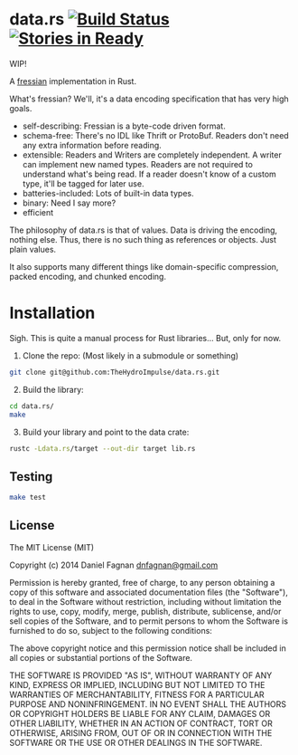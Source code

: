 # data.rs [![Build Status](https://travis-ci.org/TheHydroImpulse/data.rs.svg?branch=master)](https://travis-ci.org/TheHydroImpulse/data.rs) [![Stories in Ready](https://badge.waffle.io/thehydroimpulse/data.rs.png?label=ready&title=Ready)](https://waffle.io/thehydroimpulse/data.rs) 
WIP!

A [fressian](https://github.com/Datomic/fressian) implementation in Rust.

What's fressian? We'll, it's a data encoding specification that has very high goals.

* self-describing: Fressian is a byte-code driven format.
* schema-free: There's no IDL like Thrift or ProtoBuf. Readers don't need any extra 
               information before reading.
* extensible: Readers and Writers are completely independent. A writer can implement new named
              types. Readers are not required to understand what's being read. If a reader
              doesn't know of a custom type, it'll be tagged for later use.
* batteries-included: Lots of built-in data types.
* binary: Need I say more?
* efficient

The philosophy of data.rs is that of values. Data is driving the encoding, nothing else. Thus,
there is no such thing as references or objects. Just plain values.

It also supports many different things like domain-specific compression, packed encoding, and
chunked encoding.

# Installation

Sigh. This is quite a manual process for Rust libraries... But, only for now.

1. Clone the repo: (Most likely in a submodule or something)

```bash
git clone git@github.com:TheHydroImpulse/data.rs.git
```

2. Build the library:

```bash
cd data.rs/
make
```

3. Build your library and point to the data crate:

```bash
rustc -Ldata.rs/target --out-dir target lib.rs
```

## Testing

```bash
make test
```

## License

The MIT License (MIT)

Copyright (c) 2014 Daniel Fagnan <dnfagnan@gmail.com>

Permission is hereby granted, free of charge, to any person obtaining a copy
of this software and associated documentation files (the "Software"), to deal
in the Software without restriction, including without limitation the rights
to use, copy, modify, merge, publish, distribute, sublicense, and/or sell
copies of the Software, and to permit persons to whom the Software is
furnished to do so, subject to the following conditions:

The above copyright notice and this permission notice shall be included in
all copies or substantial portions of the Software.

THE SOFTWARE IS PROVIDED "AS IS", WITHOUT WARRANTY OF ANY KIND, EXPRESS OR
IMPLIED, INCLUDING BUT NOT LIMITED TO THE WARRANTIES OF MERCHANTABILITY,
FITNESS FOR A PARTICULAR PURPOSE AND NONINFRINGEMENT. IN NO EVENT SHALL THE
AUTHORS OR COPYRIGHT HOLDERS BE LIABLE FOR ANY CLAIM, DAMAGES OR OTHER
LIABILITY, WHETHER IN AN ACTION OF CONTRACT, TORT OR OTHERWISE, ARISING FROM,
OUT OF OR IN CONNECTION WITH THE SOFTWARE OR THE USE OR OTHER DEALINGS IN
THE SOFTWARE.

